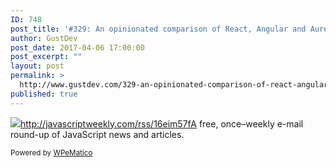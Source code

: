 ```yaml
---
ID: 748
post_title: '#329: An opinionated comparison of React, Angular and Aurelia'
author: GustDev
post_date: 2017-04-06 17:00:00
post_excerpt: ""
layout: post
permalink: >
  http://www.gustdev.com/329-an-opinionated-comparison-of-react-angular-and-aurelia/
published: true
---
```

<img class="wpe_imgrss" src="http://www.gustdev.com/wp-content/uploads/2017/04/de4700de.jpg">http://javascriptweekly.com/rss/16eim57fA free, once&ndash;weekly e-mail round-up of JavaScript news and articles.<p class="wpematico_credit"><small>Powered by <a href="http://www.wpematico.com" target="_blank">WPeMatico</a></small></p>